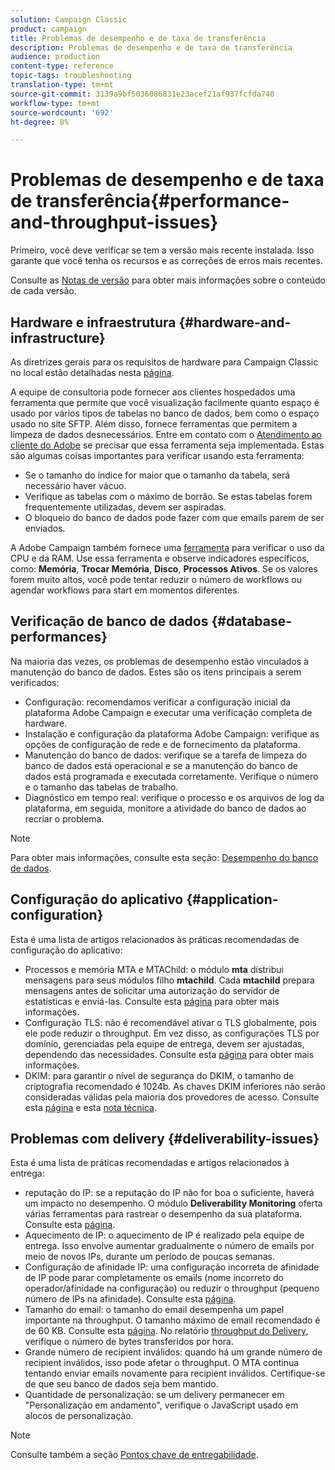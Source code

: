 ```yaml
---
solution: Campaign Classic
product: campaign
title: Problemas de desempenho e de taxa de transferência
description: Problemas de desempenho e de taxa de transferência
audience: production
content-type: reference
topic-tags: troubleshooting
translation-type: tm+mt
source-git-commit: 3139a9bf5036086831e23acef21af937fcfda740
workflow-type: tm+mt
source-wordcount: '692'
ht-degree: 8%

---
```



# Problemas de desempenho e de taxa de transferência{#performance-and-throughput-issues}

Primeiro, você deve verificar se tem a versão mais recente instalada. Isso garante que você tenha os recursos e as correções de erros mais recentes.

Consulte as [Notas de versão](../../rn/using/latest-release.md) para obter mais informações sobre o conteúdo de cada versão.

## Hardware e infraestrutura {#hardware-and-infrastructure}

As diretrizes gerais para os requisitos de hardware para Campaign Classic no local estão detalhadas nesta [página](https://helpx.adobe.com/br/campaign/kb/hardware-sizing-guide.html).

A equipe de consultoria pode fornecer aos clientes hospedados uma ferramenta que permite que você visualização facilmente quanto espaço é usado por vários tipos de tabelas no banco de dados, bem como o espaço usado no site SFTP. Além disso, fornece ferramentas que permitem a limpeza de dados desnecessários. Entre em contato com o [Atendimento ao cliente do Adobe](https://helpx.adobe.com/br/enterprise/admin-guide.html/enterprise/using/support-for-experience-cloud.ug.html) se precisar que essa ferramenta seja implementada. Estas são algumas coisas importantes para verificar usando esta ferramenta:

* Se o tamanho do índice for maior que o tamanho da tabela, será necessário haver vácuo.
* Verifique as tabelas com o máximo de borrão. Se estas tabelas forem frequentemente utilizadas, devem ser aspiradas.
* O bloqueio do banco de dados pode fazer com que emails parem de ser enviados.

A Adobe Campaign também fornece uma [ferramenta](../../production/using/monitoring-processes.md#manual-monitoring) para verificar o uso da CPU e da RAM. Use essa ferramenta e observe indicadores específicos, como: **Memória**, **Trocar Memória**, **Disco**, **Processos Ativos**. Se os valores forem muito altos, você pode tentar reduzir o número de workflows ou agendar workflows para start em momentos diferentes.

## Verificação de banco de dados {#database-performances}

Na maioria das vezes, os problemas de desempenho estão vinculados à manutenção do banco de dados. Estes são os itens principais a serem verificados:

* Configuração: recomendamos verificar a configuração inicial da plataforma Adobe Campaign e executar uma verificação completa de hardware.
* Instalação e configuração da plataforma Adobe Campaign: verifique as opções de configuração de rede e de fornecimento da plataforma.
* Manutenção do banco de dados: verifique se a tarefa de limpeza do banco de dados está operacional e se a manutenção do banco de dados está programada e executada corretamente. Verifique o número e o tamanho das tabelas de trabalho.
* Diagnóstico em tempo real: verifique o processo e os arquivos de log da plataforma, em seguida, monitore a atividade do banco de dados ao recriar o problema.

>[!NOTE]
>
>Para obter mais informações, consulte esta seção: [Desempenho do banco de dados](../../production/using/database-performances.md).

## Configuração do aplicativo {#application-configuration}

Esta é uma lista de artigos relacionados às práticas recomendadas de configuração do aplicativo:

* Processos e memória MTA e MTAChild: o módulo **mta** distribui mensagens para seus módulos filho **mtachild**. Cada **mtachild** prepara mensagens antes de solicitar uma autorização do servidor de estatísticas e enviá-las. Consulte esta [página](../../installation/using/email-deliverability.md) para obter mais informações.
* Configuração TLS: não é recomendável ativar o TLS globalmente, pois ele pode reduzir o throughput. Em vez disso, as configurações TLS por domínio, gerenciadas pela equipe de entrega, devem ser ajustadas, dependendo das necessidades. Consulte esta [página](../../installation/using/email-deliverability.md#mx-configuration) para obter mais informações.
* DKIM: para garantir o nível de segurança do DKIM, o tamanho de criptografia recomendado é 1024b. As chaves DKIM inferiores não serão consideradas válidas pela maioria dos provedores de acesso. Consulte esta [página](../../delivery/using/technical-recommendations.md#dkim) e esta [nota técnica](https://helpx.adobe.com/campaign/kb/domain-name-delegation.html).

## Problemas com delivery {#deliverability-issues}

Esta é uma lista de práticas recomendadas e artigos relacionados à entrega:

* reputação do IP: se a reputação do IP não for boa o suficiente, haverá um impacto no desempenho. O módulo **Deliverability Monitoring** oferta várias ferramentas para rastrear o desempenho da sua plataforma. Consulte esta [página](../../delivery/using/monitoring-deliverability.md).
* Aquecimento de IP: o aquecimento de IP é realizado pela equipe de entrega. Isso envolve aumentar gradualmente o número de emails por meio de novos IPs, durante um período de poucas semanas.
* Configuração de afinidade IP: uma configuração incorreta de afinidade de IP pode parar completamente os emails (nome incorreto do operador/afinidade na configuração) ou reduzir o throughput (pequeno número de IPs na afinidade). Consulte esta [página](../../installation/using/email-deliverability.md#list-of-ip-addresses-to-use).
* Tamanho do email: o tamanho do email desempenha um papel importante na throughput. O tamanho máximo de email recomendado é de 60 KB. Consulte esta [página](https://helpx.adobe.com/legal/product-descriptions/campaign.html). No relatório [throughput do Delivery](../../reporting/using/global-reports.md#delivery-throughput), verifique o número de bytes transferidos por hora.
* Grande número de recipient inválidos: quando há um grande número de recipient inválidos, isso pode afetar o throughput. O MTA continua tentando enviar emails novamente para recipient inválidos. Certifique-se de que seu banco de dados seja bem mantido.
* Quantidade de personalização: se um delivery permanecer em &quot;Personalização em andamento&quot;, verifique o JavaScript usado em alocos de personalização.

>[!NOTE]
>
>Consulte também a seção [Pontos chave de entregabilidade](../../delivery/using/deliverability-key-points.md).
